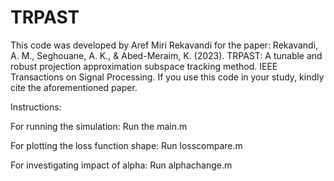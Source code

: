 # TRPAST
This code was developed by Aref Miri Rekavandi for the paper: Rekavandi, A. M., Seghouane, A. K., & Abed-Meraim, K. (2023). TRPAST: A tunable and robust projection approximation subspace tracking method. IEEE Transactions on Signal Processing. 
If you use this code in your study, kindly cite the aforementioned paper.

Instructions:

For running the simulation: Run the main.m

For plotting the loss function shape: Run losscompare.m

For investigating impact of alpha: Run alphachange.m
